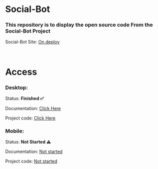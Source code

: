 # Social-Bot
<h3> This repository is to display the open source code From the Social-Bot Project</h3>
 
<div style="text-decoration: none;">
  <p>Social-Bot Site: <a href="http://socialbots.ddns.net">On deploy</a><p>
</div><br>
<div>
 <h1>Access
  <h3>
    Desktop:
  </h3>
   <p>Status: <b>Finished ✅</b></p> 
   <p>Documentation: <a href="https://github.com/G4lile00/Social-Bot/tree/main/Desktop#readme">Click Here</a></p>
   <p>Project code: <a href="https://github.com/G4lile00/Social-Bot/tree/main/Desktop/src">Click Here</a></p>
  <h3>
    Mobile:
  </h3>
   <p>Status: <b>Not Started ⚠️</b></p> 
   <p>Documentation: <a href="https://github.com/G4lile00/Social-Bot/tree/main/Mobile">Not started</a></p>
   <p>Project code: <a href="https://github.com/G4lile00/Social-Bot/tree/main/Mobile">Not started</a></p>
</div>


